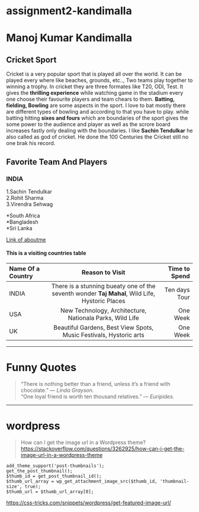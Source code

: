 # assignment2-kandimalla
# Manoj Kumar Kandimalla
## Cricket Sport
Cricket is a very popular sport that is played all over the world. It can be played every where like beaches, grounds, etc.., Two teams play together to winning a trophy. In cricket they are three formates like T20, ODI, Test. It gives the **thrilling experience** while watching game in the stadium every one choose their favourite players and team chears to them. **Batting, fielding, Bowling** are some aspects in the sport. I love to bat mostly there are different types of bowling and according to that you have to play. while batting hitting **sixes and fours** which are boundaries of the sport gives the some power to the audience and player as well as the scrore board increases fastly only dealing with the boundaries. I like **Sachin Tendulkar** he also called as god of cricket. He done the 100 Centuries the Cricket still no one brak his record.
## Favorite Team And Players
 ### INDIA
 1.Sachin Tendulkar <br>
 2.Rohit Sharma <br>
 3.Virendra Sehwag <br>

 *South Africa <br>
 *Bangladesh <br>
 *Sri Lanka <br>

 [Link of aboutme](AboutMe.md)


 #### This is a visiting countries table
| Name Of a Country | Reason to Visit | Time to Spend |
| :--- | :---: | ---: |
| INDIA | There is a stunning bueaty one of the seventh wonder **Taj Mahal**, Wild Life, Hystoric Places  | Ten days Tour |
| USA | New Technology, Architecture, Nationala Parks, Wild Life | One Week |
| UK | Beautiful Gardens, Best View Spots, Music Festivals, Hystoric arts  | One Week |

---
# Funny Quotes
>“There is nothing better than a friend, unless it’s a friend with chocolate.” — *Linda Grayson.* <br>
“One loyal friend is worth ten thousand relatives.” — *Euripides.*

---
# wordpress
>How can I get the image url in a Wordpress theme? <br>
<https://stackoverflow.com/questions/3262925/how-can-i-get-the-image-url-in-a-wordpress-theme>

```  
add_theme_support('post-thumbnails');  
get_the_post_thumbnail();  
$thumb_id = get_post_thumbnail_id();  
$thumb_url_array = wp_get_attachment_image_src($thumb_id, 'thumbnail-size', true);  
$thumb_url = $thumb_url_array[0];  
```
<https://css-tricks.com/snippets/wordpress/get-featured-image-url/>
